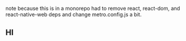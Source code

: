 note because this is in a monorepo had to remove react, react-dom, and react-native-web deps and change metro.config.js
a bit.

## HI